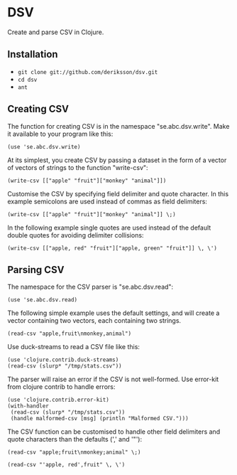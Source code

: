 # DSV

Create and parse CSV in Clojure.

## Installation

- `git clone git://github.com/deriksson/dsv.git`   
- `cd dsv`  
- `ant`

## Creating CSV

The function for creating CSV is in the namespace "se.abc.dsv.write".
Make it available to your program like this:

    (use 'se.abc.dsv.write)

At its simplest, you create CSV by passing a dataset in the form of a
vector of vectors of strings to the function "write-csv":

    (write-csv [["apple" "fruit"]["monkey" "animal"]])

Customise the CSV by specifying field delimiter and quote character.
In this example semicolons are used instead of commas as
field delimiters:

    (write-csv [["apple" "fruit"]["monkey" "animal"]] \;)

In the following example single quotes are used instead of the default
double quotes for avoiding delimiter collisions:

    (write-csv [["apple, red" "fruit"]["apple, green" "fruit"]] \, \')

## Parsing CSV

The namespace for the CSV parser is "se.abc.dsv.read":

    (use 'se.abc.dsv.read)

The following simple example uses the default settings, and will create
a vector containing two vectors, each containing two strings.

    (read-csv "apple,fruit\nmonkey,animal")

Use duck-streams to read a CSV file like this:

    (use 'clojure.contrib.duck-streams)
    (read-csv (slurp* "/tmp/stats.csv"))

The parser will raise an error if the CSV is not well-formed. Use 
error-kit from clojure contrib to handle errors:

    (use 'clojure.contrib.error-kit)  
    (with-handler  
     (read-csv (slurp* "/tmp/stats.csv"))  
     (handle malformed-csv [msg] (println "Malformed CSV.")))

The CSV function can be customised to handle other field delimiters
and quote characters than the defaults (',' and '"'):

    (read-csv "apple;fruit\nmonkey;animal" \;)

    (read-csv "'apple, red',fruit" \, \')
